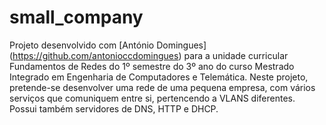 # small_company

Projeto desenvolvido com [António Domingues] (https://github.com/antonioccdomingues) para a unidade curricular Fundamentos de Redes do 1º semestre do 3º ano do curso Mestrado Integrado em Engenharia de Computadores e Telemática.
Neste projeto, pretende-se desenvolver uma rede de uma pequena empresa, com vários serviços que comuniquem entre si, pertencendo a VLANS diferentes. Possui também servidores de DNS, HTTP e DHCP.
